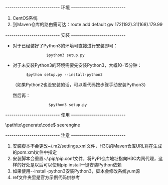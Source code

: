 --------------------------- 环境 ---------------------------

1. CentOS系统
2. 到Maven仓库的路由需可达：route add default gw 172(192).31(168).179.99

--------------------------- 安装 ---------------------------

* 对于已经装好了Python3的环境可直接进行安装即可：

                     $python3 setup.py

* 对于未安装Python3的环境需要先安装Python3，大概10-15分钟：

            $python setup.py --install-python3
     （如果Python2也没安装的话，可以看代码按步骤手动安装Python3）

  然后再：

                      $python3 setup.py

--------------------------- 使用 ---------------------------

\path\to\generate\code$ seerengine

--------------------------- 注意 ---------------------------

1. 安装脚本不会更改~/.m2/settings.xml文件，H3C的Maven仓库URL将在生成的pom.xml文件中指定
2. 安装脚本会重置~/.pip/pip.conf文件，将PyPI仓库地址指向H3C内网代理，这样的好处是以后可以使用pip install一键安装Python依赖
3. 如果使用--install-python3安装Python3，脚本会修改系统yum源
4. ref文件夹里是官方示例代码供参考